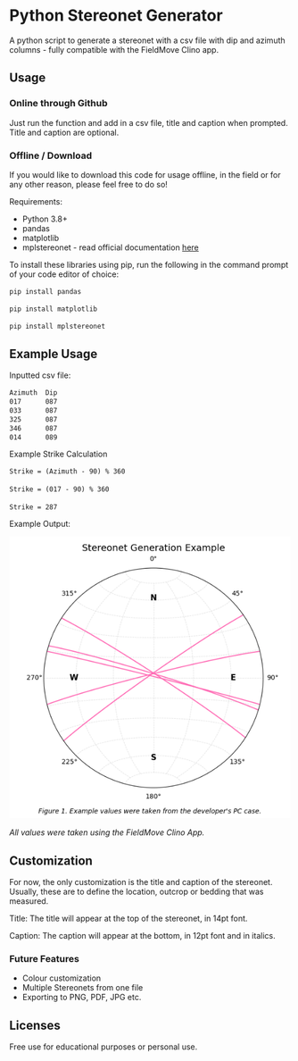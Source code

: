 # Python Stereonet Generator
A python script to generate a stereonet with a csv file with dip and azimuth columns - fully compatible with the FieldMove Clino app.

## Usage
### Online through Github
Just run the function and add in a csv file, title and caption when prompted. Title and caption are optional.

### Offline / Download
If you would like to download this code for usage offline, in the field or for any other reason, please feel free to do so!

Requirements:
- Python 3.8+
- pandas
- matplotlib
- mplstereonet - read official documentation [here](https://pypi.org/project/mplstereonet)

To install these libraries using pip, run the following in the command prompt of your code editor of choice:
```bash
pip install pandas
```
```bash
pip install matplotlib
```
```bash
pip install mplstereonet
```

## Example Usage

Inputted csv file:
```csv
Azimuth  Dip
017      087
033      087
325      087
346      087
014      089
```

Example Strike Calculation

```
Strike = (Azimuth - 90) % 360

Strike = (017 - 90) % 360

Strike = 287
```

Example Output:

![Example Stereonet](StereonetExample1.png)

*All values were taken using the FieldMove Clino App.*

## Customization

For now, the only customization is the title and caption of the stereonet. Usually, these are to define the location, outcrop or bedding that was measured.

Title: The title will appear at the top of the stereonet, in 14pt font. 

Caption: The caption will appear at the bottom, in 12pt font and in italics.

### Future Features
- Colour customization
- Multiple Stereonets from one file
- Exporting to PNG, PDF, JPG etc.

## Licenses
Free use for educational purposes or personal use.

